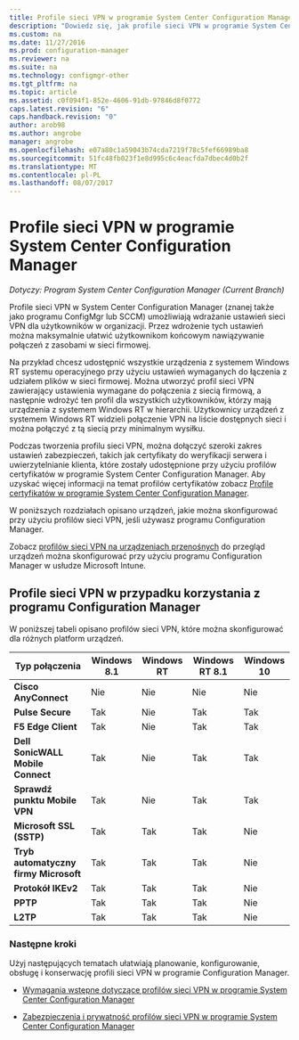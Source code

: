 ```yaml
---
title: Profile sieci VPN w programie System Center Configuration Manager | Dokumentacja firmy Microsoft
description: "Dowiedz się, jak profile sieci VPN w programie System Center Configuration Manager umożliwiają wdrażanie ustawień sieci VPN dla użytkowników w organizacji."
ms.custom: na
ms.date: 11/27/2016
ms.prod: configuration-manager
ms.reviewer: na
ms.suite: na
ms.technology: configmgr-other
ms.tgt_pltfrm: na
ms.topic: article
ms.assetid: c0f094f1-852e-4606-91db-97846d8f0772
caps.latest.revision: "6"
caps.handback.revision: "0"
author: arob98
ms.author: angrobe
manager: angrobe
ms.openlocfilehash: e07a80c1a59043b74cda7219f78c5fef66989ba8
ms.sourcegitcommit: 51fc48fb023f1e8d995c6c4eacfda7dbec4d0b2f
ms.translationtype: MT
ms.contentlocale: pl-PL
ms.lasthandoff: 08/07/2017
---
```

# <a name="vpn-profiles-in-system-center-configuration-manager"></a>Profile sieci VPN w programie System Center Configuration Manager

*Dotyczy: Program System Center Configuration Manager (Current Branch)*


Profile sieci VPN w System Center Configuration Manager (znanej także jako programu ConfigMgr lub SCCM) umożliwiają wdrażanie ustawień sieci VPN dla użytkowników w organizacji. Przez wdrożenie tych ustawień można maksymalnie ułatwić użytkownikom końcowym nawiązywanie połączeń z zasobami w sieci firmowej.  

 Na przykład chcesz udostępnić wszystkie urządzenia z systemem Windows RT systemu operacyjnego przy użyciu ustawień wymaganych do łączenia z udziałem plików w sieci firmowej. Można utworzyć profil sieci VPN zawierający ustawienia wymagane do połączenia z siecią firmową, a następnie wdrożyć ten profil dla wszystkich użytkowników, którzy mają urządzenia z systemem Windows RT w hierarchii. Użytkownicy urządzeń z systemem Windows RT widzieli połączenie VPN na liście dostępnych sieci i można połączyć z tą siecią przy minimalnym wysiłku.  

 Podczas tworzenia profilu sieci VPN, można dołączyć szeroki zakres ustawień zabezpieczeń, takich jak certyfikaty do weryfikacji serwera i uwierzytelnianie klienta, które zostały udostępnione przy użyciu profilów certyfikatów w programie System Center Configuration Manager. Aby uzyskać więcej informacji na temat profilów certyfikatów zobacz [Profile certyfikatów w programie System Center Configuration Manager](introduction-to-certificate-profiles.md).  

 W poniższych rozdziałach opisano urządzeń, jakie można skonfigurować przy użyciu profilów sieci VPN, jeśli używasz programu Configuration Manager.

 Zobacz [profilów sieci VPN na urządzeniach przenośnych](/sccm/mdm/deploy-use/create-vpn-profiles) do przegląd urządzeń można skonfigurować przy użyciu programu Configuration Manager w usłudze Microsoft Intune.  

## <a name="vpn-profiles-when-using-configuration-manager"></a>Profile sieci VPN w przypadku korzystania z programu Configuration Manager  
 W poniższej tabeli opisano profilów sieci VPN, które można skonfigurować dla różnych platform urządzeń.  

|Typ połączenia|Windows 8.1|Windows RT|Windows RT 8.1|Windows 10|  
|---------------------|-----------------|----------------|--------------------|----------------|  
|**Cisco AnyConnect**|Nie|Nie|Nie|Nie|  
|**Pulse Secure**|Tak|Nie|Tak|Tak|  
|**F5 Edge Client**|Tak|Nie|Tak|Tak|  
|**Dell SonicWALL Mobile Connect**|Tak|Nie|Tak|Tak|  
|**Sprawdź punktu Mobile VPN**|Tak|Nie|Tak|Tak|  
|**Microsoft SSL (SSTP)**|Tak|Tak|Tak|Nie|  
|**Tryb automatyczny firmy Microsoft**|Tak|Tak|Tak|Nie|  
|**Protokół IKEv2**|Tak|Tak|Tak|Nie|  
|**PPTP**|Tak|Tak|Tak|Nie|  
|**L2TP**|Tak|Tak|Tak|Nie|  

### <a name="next-steps"></a>Następne kroki  
 Użyj następujących tematach ułatwiają planowanie, konfigurowanie, obsługę i konserwację profili sieci VPN w programie Configuration Manager.  

-   [Wymagania wstępne dotyczące profilów sieci VPN w programie System Center Configuration Manager](../plan-design/prerequisites-for-wifi-vpn-profiles.md)  

-   [Zabezpieczenia i prywatność profilów sieci VPN w programie System Center Configuration Manager](../plan-design/security-and-privacy-for-wifi-vpn-profiles.md)
